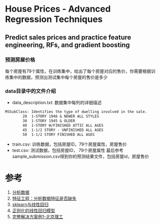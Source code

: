 # House Prices - Advanced Regression Techniques
## Predict sales prices and practice feature engineering, RFs, and gradient boosting

### 预测房屋价格
每个房屋有79个属性，在训练集中，给出了每个房屋对应的售价，你需要根据训练集中的数据，预测出测试集中每个房屋的售价是多少

### data目录中的文件介绍
- data_description.txt: 数据集中每列的详细描述
```txt
MSSubClass: Identifies the type of dwelling involved in the sale.	
        20	1-STORY 1946 & NEWER ALL STYLES
        30	1-STORY 1945 & OLDER
        40	1-STORY W/FINISHED ATTIC ALL AGES
        45	1-1/2 STORY - UNFINISHED ALL AGES
        50	1-1/2 STORY FINISHED ALL AGES
```
- train.csv: 训练数据，包括房屋ID，79个房屋属性，房屋售价
- test.csv: 测试数据，包括房屋ID， 79个房屋属性
最后参考sample_submission.csv得到你的预测结果文件，包括房屋id，房屋售价

# 参考
1. [分析数据](https://www.kaggle.com/code/pmarcelino/comprehensive-data-exploration-with-python)
2. [特征工程：分析数据特征是否缺失](https://www.kaggle.com/code/dgawlik/house-prices-eda)
3. [sklearn与线性回归](https://www.kaggle.com/code/juliencs/a-study-on-regression-applied-to-the-ames-dataset)
4. [正则化的线性回归模型](https://www.kaggle.com/code/apapiu/regularized-linear-models)
5. [完整解决方案例1-北京理工](https://bitdm.github.io/2020/projects/P08/final.html)
